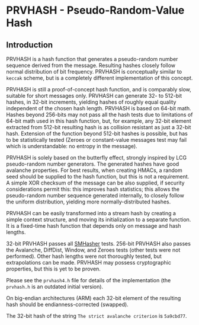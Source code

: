 # PRVHASH - Pseudo-Random-Value Hash #

## Introduction ##

PRVHASH is a hash function that generates a pseudo-random number sequence
derived from the message. Resulting hashes closely follow normal distribution
of bit frequency. PRVHASH is conceptually similar to `keccak` scheme, but is a
completely different implementation of this concept.

PRVHASH is still a proof-of-concept hash function, and is comparably slow,
suitable for short messages only. PRVHASH can generate 32- to 512-bit hashes,
in 32-bit increments, yielding hashes of roughly equal quality independent of
the chosen hash length. PRVHASH is based on 64-bit math. Hashes beyond
256-bits may not pass all the hash tests due to limitations of 64-bit math
used in this hash function, but, for example, any 32-bit element extracted
from 512-bit resulting hash is as collision resistant as just a 32-bit hash.
Extension of the function beyond 512-bit hashes is possible, but has to be
statistically tested (Zeroes or constant-value messages test may fail which
is understandable: no entropy in the message).

PRVHASH is solely based on the butterfly effect, strongly inspired by LCG
pseudo-random number generators. The generated hashes have good avalanche
properties. For best results, when creating HMACs, a random seed should be
supplied to the hash function, but this is not a requirement. A simple XOR
checksum of the message can be also supplied, if security considerations
permit this: this improves hash statistics; this allows the pseudo-random
number sequence generated internally, to closely follow the uniform
distribution, yielding more normally-distributed hashes.

PRVHASH can be easily transformed into a stream hash by creating a simple
context structure, and moving its initialization to a separate function. It is
a fixed-time hash function that depends only on message and hash lengths.

32-bit PRVHASH passes all [SMHasher](https://github.com/rurban/smhasher)
tests. 256-bit PRVHASH also passes the Avalanche, DiffDist, Window, and Zeroes
tests (other tests were not performed). Other hash lengths were not
thoroughly tested, but extrapolations can be made. PRVHASH may possess
cryptographic properties, but this is yet to be proven.

Please see the `prvhash4.h` file for details of the implementation (the
`prvhash.h` is an outdated initial version).

On big-endian architectures (ARM) each 32-bit element of the resulting hash
should be endianness-corrected (swapped).

The 32-bit hash of the string `The strict avalanche criterion` is `5a9cbd77`.
